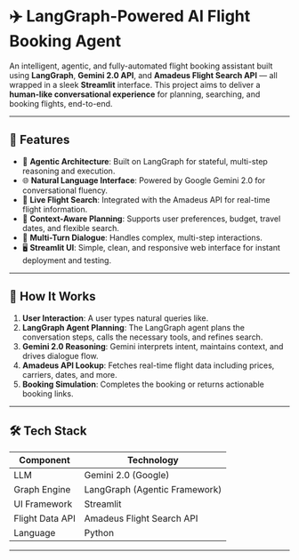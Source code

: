 # ✈️ LangGraph-Powered AI Flight Booking Agent

An intelligent, agentic, and fully-automated flight booking assistant built using **LangGraph**, **Gemini 2.0 API**, and **Amadeus Flight Search API** — all wrapped in a sleek **Streamlit** interface. This project aims to deliver a **human-like conversational experience** for planning, searching, and booking flights, end-to-end.

---

## 🚀 Features

- 🤖 **Agentic Architecture**: Built on LangGraph for stateful, multi-step reasoning and execution.
- 🌐 **Natural Language Interface**: Powered by Google Gemini 2.0 for conversational fluency.
- 🛫 **Live Flight Search**: Integrated with the Amadeus API for real-time flight information.
- 🧠 **Context-Aware Planning**: Supports user preferences, budget, travel dates, and flexible search.
- 🔁 **Multi-Turn Dialogue**: Handles complex, multi-step interactions.
- 🖥️ **Streamlit UI**: Simple, clean, and responsive web interface for instant deployment and testing.

---

## 🧠 How It Works

1. **User Interaction**: A user types natural queries like.
2. **LangGraph Agent Planning**: The LangGraph agent plans the conversation steps, calls the necessary tools, and refines search.
3. **Gemini 2.0 Reasoning**: Gemini interprets intent, maintains context, and drives dialogue flow.
4. **Amadeus API Lookup**: Fetches real-time flight data including prices, carriers, dates, and more.
5. **Booking Simulation**: Completes the booking or returns actionable booking links.

---

## 🛠️ Tech Stack

| Component       | Technology                   |
|----------------|------------------------------|
| LLM             | Gemini 2.0 (Google)          |
| Graph Engine    | LangGraph (Agentic Framework)|
| UI Framework    | Streamlit                    |
| Flight Data API | Amadeus Flight Search API    |
| Language        | Python                       |

---
